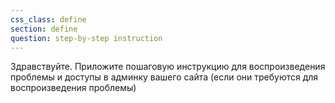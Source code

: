 ```yaml
---
css_class: define
section: define
question: step-by-step instruction
---
```

Здравствуйте. Приложите пошаговую инструкцию для воспроизведения проблемы и доступы в админку вашего сайта (если они требуются для воспроизведения проблемы)